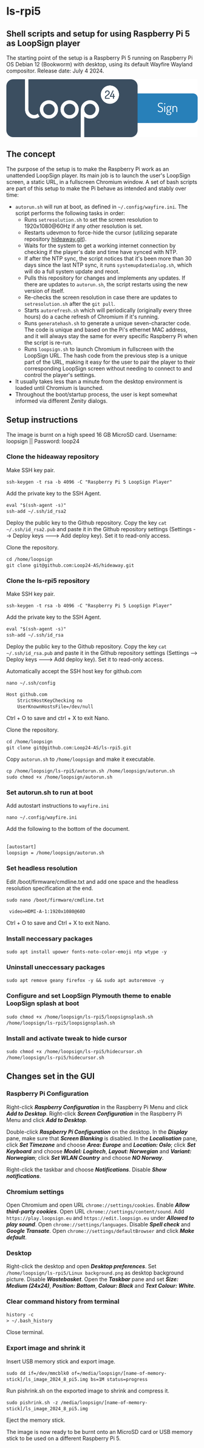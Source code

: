 # ls-rpi5
## Shell scripts and setup for using Raspberry Pi 5 as LoopSign player

The starting point of the setup is a Raspberry Pi 5 running on Raspberry Pi OS Debian 12 (Bookworm) with desktop, using its default Wayfire Wayland compositor. Release date: July 4 2024.

![LoopSign logo](LoopSign-logo.png)

## The concept
The purpose of the setup is to make the Raspberry Pi work as an unattended LoopSign player. Its main job is to launch the user's LoopSign screen, a static URL, in a fullscreen Chromium window. A set of bash scripts are part of this setup to make the Pi behave as intended and stably over time:
- `autorun.sh` will run at boot, as defined in `~/.config/wayfire.ini`. The script performs the following tasks in order:
  - Runs `setresolution.sh` to set the screen resolution to 1920x1080@60Hz if any other resolution is set.
  - Restarts udevmon to force-hide the cursor (utilizing separate repository [hideaway.git](https://github.com/Loop24-AS/hideaway)).
  - Waits for the system to get a working internet connection by checking if the player's date and time have synced with NTP.
  - If after the NTP sync, the script notices that it's been more than 30 days since the last NTP sync, it runs `systemupdatedialog.sh`, which will do a full system update and reoot.
  - Pulls this repository for changes and implements any updates. If there are updates to `autorun.sh`, the script restarts using the new version of itself.
  - Re-checks the screen resolution in case there are updates to `setresolution.sh` after the `git pull`.
  - Starts `autorefresh.sh` which will periodically (originally every three hours) do a cache refresh of Chromium if it's running.
  - Runs `generatehash.sh` to generate a unique seven-character code. The code is unique and based on the Pi's ethernet MAC address, and it will always stay the same for every specific Raspberry Pi when the script is re-run.
  - Runs `loopsign.sh` to launch Chromium in fullscreen with the LoopSign URL. The hash code from the previous step is a unique part of the URL, making it easy for the user to pair the player to their corresponding LoopSign screen without needing to connect to and control the player's settings.
- It usually takes less than a minute from the desktop environment is loaded until Chromium is launched.
- Throughout the boot/startup process, the user is kept somewhat informed via different Zenity dialogs.

## Setup instructions

The image is burnt on a high speed 16 GB MicroSD card. Username: loopsign || Password: loop24

### Clone the hideaway repository
Make SSH key pair.
```
ssh-keygen -t rsa -b 4096 -C "Raspberry Pi 5 LoopSign Player"
```
Add the private key to the SSH Agent.
```
eval "$(ssh-agent -s)"
ssh-add ~/.ssh/id_rsa2
```
Deploy the public key to the Github repository.
Copy the key `cat ~/.ssh/id_rsa2.pub` and paste it in the Github repository settings (Settings --> Deploy keys ---> Add deploy key). Set it to read-only access.

Clone the repository.
```
cd /home/loopsign
git clone git@github.com:Loop24-AS/hideaway.git
```

### Clone the ls-rpi5 repository
Make SSH key pair.
```
ssh-keygen -t rsa -b 4096 -C "Raspberry Pi 5 LoopSign Player"
```
Add the private key to the SSH Agent.
```
eval "$(ssh-agent -s)"
ssh-add ~/.ssh/id_rsa
```
Deploy the public key to the Github repository.
Copy the key `cat ~/.ssh/id_rsa.pub` and paste it in the Github repository settings (Settings --> Deploy keys ---> Add deploy key). Set it to read-only access.

Automatically accept the SSH host key for github.com
```
nano ~/.ssh/config
```
```
Host github.com
    StrictHostKeyChecking no
    UserKnownHostsFile=/dev/null
```
Ctrl + O to save and ctrl + X to exit Nano.

Clone the repository.
```
cd /home/loopsign
git clone git@github.com:Loop24-AS/ls-rpi5.git
```
Copy `autorun.sh` to `/home/loopsign` and make it executable.
```
cp /home/loopsign/ls-rpi5/autorun.sh /home/loopsign/autorun.sh
sudo chmod +x /home/loopsign/autorun.sh
```

### Set autorun.sh to run at boot
Add autostart instructions to `wayfire.ini`
```
nano ~/.config/wayfire.ini
```
Add the following to the bottom of the document.
```

[autostart]
loopsign = /home/loopsign/autorun.sh
```

### Set headless resolution
Edit /boot/firmware/cmdline.txt and add one space and the headless resolution specification at the end.
```
sudo nano /boot/firmware/cmdline.txt
```
```
 video=HDMI-A-1:1920x1080@60D
```
Ctrl + O to save and Ctrl + X to exit Nano.

### Install neccessary packages
```
sudo apt install upower fonts-noto-color-emoji ntp wtype -y
```

### Uninstall uneccessary packages
```
sudo apt remove geany firefox -y && sudo apt autoremove -y
```
### Configure and set LoopSign Plymouth theme to enable LoopSign splash at boot
```
sudo chmod +x /home/loopsign/ls-rpi5/loopsignsplash.sh
/home/loopsign/ls-rpi5/loopsignsplash.sh
```

### Install and activate tweak to hide cursor
```
sudo chmod +x /home/loopsign/ls-rpi5/hidecursor.sh
/home/loopsign/ls-rpi5/hidecursor.sh
```

## Changes set in the GUI
### Raspberry Pi Configuration
Right-click ***Raspberry Configuration*** in the Raspberry Pi Menu and click ***Add to Desktop***. Right-click ***Screen Configuration*** in the Raspberry Pi Menu and click ***Add to Desktop***.

Double-click ***Raspberry Pi Configuration*** on the desktop. In the ***Display*** pane, make sure that ***Screen Blanking*** is disabled. In the ***Localisation*** pane, click ***Set Timezone*** and choose ***Area: Europe*** and ***Location: Oslo***; click ***Set Keyboard*** and choose ***Model: Logitech***, ***Layout: Norwegian*** and ***Variant: Norwegian***; click ***Set WLAN Country*** and choose ***NO Norway***.

Right-click the taskbar and choose ***Notifications***. Disable ***Show notifications***.

### Chromium settings
Open Chromium and open URL `chrome://settings/cookies`. Enable ***Allow third-party cookies***. Open URL `chrome://settings/content/sound`. Add `https://play.loopsign.eu` and `https://edit.loopsign.eu` under ***Allowed to play sound***. Open `chrome://settings/languages`. Disable ***Spell check*** and ***Google Transate***. Open `chrome://settings/defaultBrowser` and click ***Make default***.

### Desktop
Right-click the desktop and open ***Desktop preferences***. Set `/home/loopsign/ls-rpi5/Linux background.png` as desktop background picture. Disable ***Wastebasket***. Open the ***Taskbar*** pane and set ***Size: Medium (24x24)***, ***Position: Bottom***, ***Colour: Black*** and ***Text Colour: White***.

### Clear command history from terminal
```
history -c
> ~/.bash_history
```
Close terminal.

### Export image and shrink it
Insert USB memory stick and export image.
```
sudo dd if=/dev/mmcblk0 of=/media/loopsign/[name-of-memory-stick]/ls_image_2024_8_pi5.img bs=1M status=progress
```
Run pishrink.sh on the exported image to shrink and compress it.
```
sudo pishrink.sh -z /media/loopsign/[name-of-memory-stick]/ls_image_2024_8_pi5.img
```
Eject the memory stick.

The image is now ready to be burnt onto an MicroSD card or USB memory stick to be used on a different Raspberry Pi 5.
